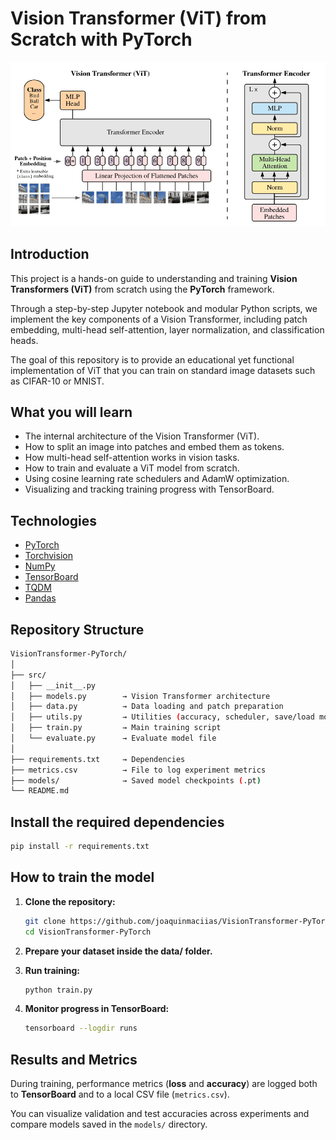 # Vision Transformer (ViT) from Scratch with PyTorch

![ViT architecture](vit_architecture.png)

## Introduction

This project is a hands-on guide to understanding and training **Vision Transformers (ViT)** from scratch using the **PyTorch** framework.

Through a step-by-step Jupyter notebook and modular Python scripts, we implement the key components of a Vision Transformer, including patch embedding, multi-head self-attention, layer normalization, and classification heads.

The goal of this repository is to provide an educational yet functional implementation of ViT that you can train on standard image datasets such as CIFAR-10 or MNIST.

## What you will learn

- The internal architecture of the Vision Transformer (ViT).
- How to split an image into patches and embed them as tokens.
- How multi-head self-attention works in vision tasks.
- How to train and evaluate a ViT model from scratch.
- Using cosine learning rate schedulers and AdamW optimization.
- Visualizing and tracking training progress with TensorBoard.

## Technologies

- [PyTorch](https://pytorch.org/)
- [Torchvision](https://pytorch.org/vision/stable/index.html)
- [NumPy](https://numpy.org/)
- [TensorBoard](https://www.tensorflow.org/tensorboard)
- [TQDM](https://tqdm.github.io/)
- [Pandas](https://pandas.pydata.org/)

## Repository Structure

```bash
VisionTransformer-PyTorch/
│
├── src/
│   ├── __init__.py
│   ├── models.py        → Vision Transformer architecture
│   ├── data.py          → Data loading and patch preparation
│   ├── utils.py         → Utilities (accuracy, scheduler, save/load model)
│   ├── train.py         → Main training script
│   └── evaluate.py      → Evaluate model file
│
├── requirements.txt     → Dependencies
├── metrics.csv          → File to log experiment metrics
├── models/              → Saved model checkpoints (.pt)
└── README.md
```

## Install the required dependencies

```bash
pip install -r requirements.txt
```

## How to train the model

1. **Clone the repository:**

   ```bash
   git clone https://github.com/joaquinmaciias/VisionTransformer-PyTorch
   cd VisionTransformer-PyTorch
   ```
2. **Prepare your dataset inside the data/ folder.**
3. **Run training:**
    ```bash
    python train.py
    ```
4. **Monitor progress in TensorBoard:**
    ```bash
    tensorboard --logdir runs
    ```

## Results and Metrics

During training, performance metrics (**loss** and **accuracy**) are logged both to **TensorBoard** and to a local CSV file (`metrics.csv`).

You can visualize validation and test accuracies across experiments and compare models saved in the `models/` directory.
